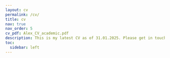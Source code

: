 ```yaml
---
layout: cv
permalink: /cv/
title: cv
nav: true
nav_order: 5
cv_pdf: Alex_CV_academic.pdf
description: This is my latest CV as of 31.01.2025. Please get in touch if you would like something more up-to-date and see a PDF version on the left! 
toc:
  sidebar: left
---
```

